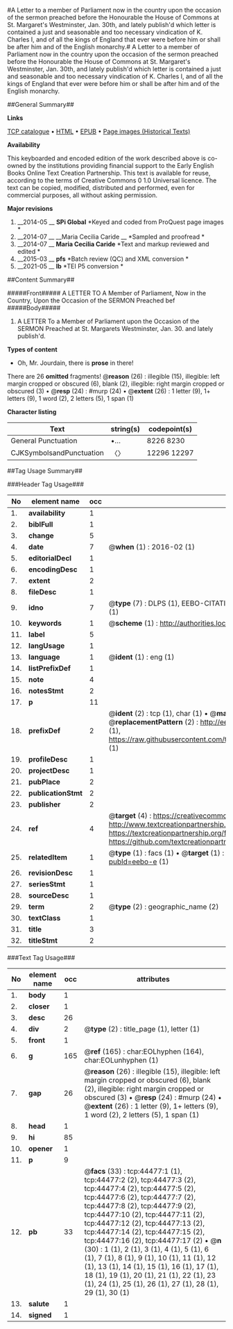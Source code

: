 #A Letter to a member of Parliament now in the country upon the occasion of the sermon preached before the Honourable the House of Commons at St. Margaret's Westminster, Jan. 30th, and lately publish'd which letter is contained a just and seasonable and too necessary vindication of K. Charles I, and of all the kings of England that ever were before him or shall be after him and of the English monarchy.#
A Letter to a member of Parliament now in the country upon the occasion of the sermon preached before the Honourable the House of Commons at St. Margaret's Westminster, Jan. 30th, and lately publish'd which letter is contained a just and seasonable and too necessary vindication of K. Charles I, and of all the kings of England that ever were before him or shall be after him and of the English monarchy.

##General Summary##

**Links**

[TCP catalogue](http://www.ota.ox.ac.uk/tcp/)  • 
[HTML](http://tei.it.ox.ac.uk/tcp/Texts-HTML/free/A48/A48191.html)  • 
[EPUB](http://tei.it.ox.ac.uk/tcp/Texts-EPUB/free/A48/A48191.epub) • 
[Page images (Historical Texts)](https://historicaltexts.jisc.ac.uk/eebo-10051826e)

**Availability**

This keyboarded and encoded edition of the work described above is co-owned by the
    institutions providing financial support to the Early English Books Online Text Creation
    Partnership. This text is available for reuse, according to the terms of  Creative Commons 0 1.0 Universal
    licence. The text can be copied, modified, distributed and performed, even for commercial
    purposes, all without asking permission.

**Major revisions**

1. __2014-05 __ __SPi Global__ *Keyed and coded from ProQuest page images *
1. __2014-07 __ __Maria Cecilia Caride __ *Sampled and proofread *
1. __2014-07 __ __Maria Cecilia Caride__ *Text and markup reviewed and edited *
1. __2015-03 __ __pfs__ *Batch review (QC) and XML conversion *
1. __2021-05 __ __lb__ *TEI P5 conversion *

##Content Summary##

#####Front#####
A LETTER TO A Member of Parliament, Now in the Country, Upon the Occasion of the SERMON Preached bef
#####Body#####

1. A LETTER To a Member of Parliament upon the Occasion of the SERMON Preached at St. Margarets Westminster, Jan. 30. and lately publish'd.

**Types of content**

  * Oh, Mr. Jourdain, there is **prose** in there!

There are 26 **omitted** fragments! 
 @__reason__ (26) : illegible (15), illegible: left margin cropped or obscured (6), blank (2), illegible: right margin cropped or obscured (3)  •  @__resp__ (24) : #murp (24)  •  @__extent__ (26) : 1 letter (9), 1+ letters (9), 1 word (2), 2 letters (5), 1 span (1)

**Character listing**


|Text|string(s)|codepoint(s)|
|---|---|---|
|General Punctuation|•…|8226 8230|
|CJKSymbolsandPunctuation|〈〉|12296 12297|

##Tag Usage Summary##

###Header Tag Usage###

|No|element name|occ|attributes|
|---|---|---|---|
|1.|__availability__|1||
|2.|__biblFull__|1||
|3.|__change__|5||
|4.|__date__|7| @__when__ (1) : 2016-02 (1)|
|5.|__editorialDecl__|1||
|6.|__encodingDesc__|1||
|7.|__extent__|2||
|8.|__fileDesc__|1||
|9.|__idno__|7| @__type__ (7) : DLPS (1), EEBO-CITATION (1), VID (1), EEBO-PROQUEST (1), STC (2), OCLC (1)|
|10.|__keywords__|1| @__scheme__ (1) : http://authorities.loc.gov/ (1)|
|11.|__label__|5||
|12.|__langUsage__|1||
|13.|__language__|1| @__ident__ (1) : eng (1)|
|14.|__listPrefixDef__|1||
|15.|__note__|4||
|16.|__notesStmt__|2||
|17.|__p__|11||
|18.|__prefixDef__|2| @__ident__ (2) : tcp (1), char (1)  •  @__matchPattern__ (2) : ([0-9\-]+):([0-9IVX]+) (1), (.+) (1)  •  @__replacementPattern__ (2) : http://eebo.chadwyck.com/downloadtiff?vid=$1&page=$2 (1), https://raw.githubusercontent.com/textcreationpartnership/Texts/master/tcpchars.xml#$1 (1)|
|19.|__profileDesc__|1||
|20.|__projectDesc__|1||
|21.|__pubPlace__|2||
|22.|__publicationStmt__|2||
|23.|__publisher__|2||
|24.|__ref__|4| @__target__ (4) : https://creativecommons.org/publicdomain/zero/1.0/ (1), http://www.textcreationpartnership.org/docs/. (1), https://textcreationpartnership.org/faq/#faq05 (1), https://github.com/textcreationpartnership (1)|
|25.|__relatedItem__|1| @__type__ (1) : facs (1)  •  @__target__ (1) : https://data.historicaltexts.jisc.ac.uk/view?pubId=eebo-e (1)|
|26.|__revisionDesc__|1||
|27.|__seriesStmt__|1||
|28.|__sourceDesc__|1||
|29.|__term__|2| @__type__ (2) : geographic_name (2)|
|30.|__textClass__|1||
|31.|__title__|3||
|32.|__titleStmt__|2||


###Text Tag Usage###

|No|element name|occ|attributes|
|---|---|---|---|
|1.|__body__|1||
|2.|__closer__|1||
|3.|__desc__|26||
|4.|__div__|2| @__type__ (2) : title_page (1), letter (1)|
|5.|__front__|1||
|6.|__g__|165| @__ref__ (165) : char:EOLhyphen (164), char:EOLunhyphen (1)|
|7.|__gap__|26| @__reason__ (26) : illegible (15), illegible: left margin cropped or obscured (6), blank (2), illegible: right margin cropped or obscured (3)  •  @__resp__ (24) : #murp (24)  •  @__extent__ (26) : 1 letter (9), 1+ letters (9), 1 word (2), 2 letters (5), 1 span (1)|
|8.|__head__|1||
|9.|__hi__|85||
|10.|__opener__|1||
|11.|__p__|9||
|12.|__pb__|33| @__facs__ (33) : tcp:44477:1 (1), tcp:44477:2 (2), tcp:44477:3 (2), tcp:44477:4 (2), tcp:44477:5 (2), tcp:44477:6 (2), tcp:44477:7 (2), tcp:44477:8 (2), tcp:44477:9 (2), tcp:44477:10 (2), tcp:44477:11 (2), tcp:44477:12 (2), tcp:44477:13 (2), tcp:44477:14 (2), tcp:44477:15 (2), tcp:44477:16 (2), tcp:44477:17 (2)  •  @__n__ (30) : 1 (1), 2 (1), 3 (1), 4 (1), 5 (1), 6 (1), 7 (1), 8 (1), 9 (1), 10 (1), 11 (1), 12 (1), 13 (1), 14 (1), 15 (1), 16 (1), 17 (1), 18 (1), 19 (1), 20 (1), 21 (1), 22 (1), 23 (1), 24 (1), 25 (1), 26 (1), 27 (1), 28 (1), 29 (1), 30 (1)|
|13.|__salute__|1||
|14.|__signed__|1||
